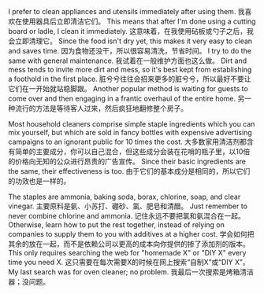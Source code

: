 I prefer to clean appliances and utensils immediately after using them. 
我喜欢在使用器具后立即清洁它们。
This means that after I'm done using a cutting board or ladle, I clean it immediately. 
这意味着，在我使用砧板或勺子之后，我会立即清理它。
Since the food isn't dry yet, this makes it very easy to clean and saves time. 
因为食物还没干，所以很容易清洗，节省时间。
I try to do the same with general maintenance. 
我试着在一般维护方面也这么做。
Dirt and mess tends to invite more dirt and mess, so it's best kept from establishing a foothold in the first place. 
脏兮兮往往会招来更多的脏兮兮，所以最好不要让它们在一开始就站稳脚跟。
Another popular method is waiting for guests to come over and then engaging in a frantic overhaul of the entire home. 
另一种流行的方法是等待客人过来，然后疯狂地翻修整个房子。

Most household cleaners comprise simple staple ingredients which you can mix  yourself,  but  which  are  sold  in  fancy  bottles  with  expensive  advertising campaigns  to  an  ignorant  public  for  10  times  the  cost. 
大多数家用清洁剂都含有简单的主要成分，你可以自己混合，但这些成分会装在花哨的瓶子里，以10倍的价格向无知的公众进行昂贵的广告宣传。
Since  their  basic ingredients are the same, their effectiveness is too. 
由于它们的基本成分是相同的，所以它们的功效也是一样的。

The  staples  are  ammonia,  baking  soda,  borax,  chlorine,  soap,  and  clear vinegar. 
主要原料是氨、小苏打、硼砂、氯、肥皂和清醋。
Just  remember  to  never  combine  chlorine  and  ammonia. 
记住永远不要把氯和氨混合在一起。
Otherwise, learn  how  to  put  the  rest  together,  instead  of  relying  on  companies  to  supply them to you with additives at a higher cost. 
学会如何把其余的放在一起，而不是依赖公司以更高的成本向你提供的掺了添加剂的版本。
This only requires searching the web for "homemade X" or "DIY X" every time you need X. 
这只需要在每次需要X的时候在网上搜索“自制X”或“DIY X”。
My last search was for oven cleaner; no problem.
我最后一次搜索是烤箱清洁器；没问题。